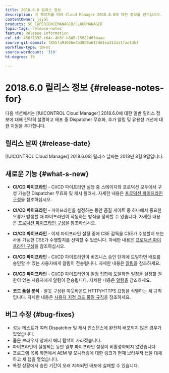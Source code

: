 ```yaml
---
title: 2018.6.0 릴리스 정보
description: 이 페이지를 따라 Cloud Manager 2018.6.0에 대한 정보를 얻으십시오.
contentOwner: jsyal
products: SG_EXPERIENCEMANAGER/CLOUDMANAGER
topic-tags: release-notes
feature: Release Information
exl-id: 456f7892-c64c-4b3f-b845-15682d034aaa
source-git-commit: f855fa91656e4b3806a617d61ea313a51fae13b4
workflow-type: tm+mt
source-wordcount: '310'
ht-degree: 3%

---
```


# 2018.6.0 릴리스 정보 {#release-notes-for}

다음 섹션에서는 [!UICONTROL Cloud Manager] 2018.6.0에 대한 일반 릴리스 정보에 대해 간략히 설명하고 배포 중 Dispatcher 무효화, 추가 알림 및 유용성 개선에 대한 지원을 추가합니다.

## 릴리스 날짜 {#release-date}

[!UICONTROL Cloud Manager] 2018.6.0의 릴리스 날짜는 2018년 8월 9일입니다.

## 새로운 기능 {#what-s-new}

* **CI/CD 파이프라인** - CI/CD 파이프라인 실행 중 스테이지와 프로덕션 모두에서 구성 가능한 Dispatcher 무효화 및 캐시 플러시. 자세한 내용은 [프로덕션 파이프라인 구성](/help/using/production-pipelines.md)을 참조하십시오.

* **CI/CD 파이프라인** - 파이프라인을 설정하는 동안 품질 게이트 중 하나에서 중요한 오류가 발생할 때 파이프라인이 작동하는 방식을 정의할 수 있습니다. 자세한 내용은 [프로덕션 파이프라인 구성](/help/using/production-pipelines.md)을 참조하십시오.

* **CI/CD 파이프라인** - 이제 파이프라인 설정 중에 CSE 감독을 CSE가 수행할지 또는 사용 가능한 CSE가 수행할지를 선택할 수 있습니다. 자세한 내용은 [프로덕션 파이프라인 구성](/help/using/production-pipelines.md)을 참조하십시오.

* **CI/CD 파이프라인** - CI/CD 파이프라인이 비즈니스 승인 단계에 도달하면 배포를 승인할 수 있는 사용자에게 알림이 전송됩니다. 자세한 내용은 [알림](/help/using/notifications.md)을 참조하세요.

* **CI/CD 파이프라인** - CI/CD 파이프라인이 일정 집합에 도달하면 일정을 설정할 권한이 있는 사용자에게 알림이 전송됩니다. 자세한 내용은 [알림](/help/using/notifications.md)을 참조하세요.

* **코드 품질 분석** - 잘못 구성된 아웃바운드 HTTP/HTTPS 요청을 식별하는 새 규칙입니다. 자세한 내용은 [사용자 지정 코드 품질 규칙](/help/using/custom-code-quality-rules.md)을 참조하세요.

## 버그 수정 {#bug-fixes}

* 성능 테스트가 여러 Dispatcher 및 게시 인스턴스에 완전히 배포되지 않은 경우가 있었습니다.
* 좁은 브라우저 창에서 헤더 탐색이 사라졌습니다.
* 파이프라인이 실행되는 동안 일부 파이프라인 설정이 비활성화되지 않았습니다.
* 프로그램 목록 화면에서 AEM 및 모니터링에 대한 링크가 현재 브라우저 탭을 대체하고 새 탭을 열었습니다.
* 특정 상황에서 승인 기간이 오래 지속되면 배포에 실패할 수 있습니다.
